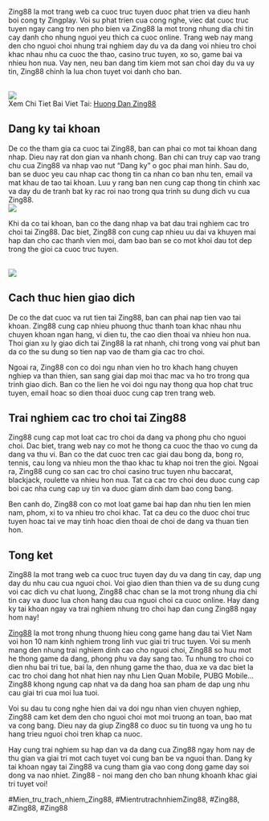 <p>Zing88 la mot trang web ca cuoc truc tuyen duoc phat trien va dieu hanh boi cong ty Zingplay. Voi su phat trien cua cong nghe, viec dat cuoc truc tuyen ngay cang tro nen pho bien va Zing88 la mot trong nhung dia chi tin cay danh cho nhung nguoi yeu thich ca cuoc online. Trang web nay mang den cho nguoi choi nhung trai nghiem day du va da dang voi nhieu tro choi khac nhau nhu ca cuoc the thao, casino truc tuyen, xo so, game bai va nhieu hon nua. Vay nen, neu ban dang tim kiem mot san choi day du va uy tin, Zing88 chinh la lua chon tuyet voi danh cho ban.</p><br><img src="https://simple-webdesign.com/wp-content/uploads/2025/02/huong-dan-lay-lai-tai-khoan-zing88.webp"></br>
Xem Chi Tiet Bai Viet Tai: <a href="https://simple-webdesign.com/huong-dan/">Huong Dan Zing88</a><h2>Dang ky tai khoan</h2><p>De co the tham gia ca cuoc tai Zing88, ban can phai co mot tai khoan dang nhap. Dieu nay rat don gian va nhanh chong. Ban chi can truy cap vao trang chu cua Zing88 va nhap vao nut “Dang ky” o goc phai man hinh. Sau do, ban se duoc yeu cau nhap cac thong tin ca nhan co ban nhu ten, email va mat khau de tao tai khoan. Luu y rang ban nen cung cap thong tin chinh xac va day du de tranh bat ky rac roi nao trong qua trinh su dung dich vu cua Zing88.<br><img src="https://simple-webdesign.com/wp-content/uploads/2025/01/logo-zing88-skin.webp"></br><p>Khi da co tai khoan, ban co the dang nhap va bat dau trai nghiem cac tro choi tai Zing88. Dac biet, Zing88 con cung cap nhieu uu dai va khuyen mai hap dan cho cac thanh vien moi, dam bao ban se co mot khoi dau tot dep trong the gioi ca cuoc truc tuyen.</p><br><img src="https://simple-webdesign.com/wp-content/uploads/2025/02/choi-zing88-tren-gia-lap-koplayer-co-tinh-bao-mat-cuc-ky-cao.webp"></br><h2>Cach thuc hien giao dich</h2><p>De co the dat cuoc va rut tien tai Zing88, ban can phai nap tien vao tai khoan. Zing88 cung cap nhieu phuong thuc thanh toan khac nhau nhu chuyen khoan ngan hang, vi dien tu, the cao dien thoai va nhieu hon nua. Thoi gian xu ly giao dich tai Zing88 la rat nhanh, chi trong vong vai phut ban da co the su dung so tien nap vao de tham gia cac tro choi.<p>Ngoai ra, Zing88 con co doi ngu nhan vien ho tro khach hang chuyen nghiep va than thien, san sang giai dap moi thac mac va ho tro trong qua trinh giao dich. Ban co the lien he voi doi ngu nay thong qua hop chat truc tuyen, email hoac so dien thoai duoc cung cap tren trang web.</p><h2>Trai nghiem cac tro choi tai Zing88</h2><p>Zing88 cung cap mot loat cac tro choi da dang va phong phu cho nguoi choi. Dac biet, trang web nay co mot he thong ca cuoc the thao vo cung da dang va thu vi. Ban co the dat cuoc tren cac giai dau bong da, bong ro, tennis, cau long va nhieu mon the thao khac tu khap noi tren the gioi. Ngoai ra, Zing88 cung co san cac tro choi casino truc tuyen nhu baccarat, blackjack, roulette va nhieu hon nua. Tat ca cac tro choi deu duoc cung cap boi cac nha cung cap uy tin va duoc giam dinh dam bao cong bang.<p>Ben canh do, Zing88 con co mot loat game bai hap dan nhu tien len mien nam, phom, xi to va nhieu tro choi khac. Tat ca deu co the duoc choi truc tuyen hoac tai ve may tinh hoac dien thoai de choi de dang va thuan tien hon.</p><h2>Tong ket</h2><p>Zing88 la mot trang web ca cuoc truc tuyen day du va dang tin cay, dap ung day du nhu cau cua nguoi choi. Voi giao dien than thien va de su dung cung voi cac dich vu chat luong, Zing88 chac chan se la mot trong nhung dia chi tin cay va duoc lua chon hang dau cua nguoi choi ca cuoc online. Hay dang ky tai khoan ngay va trai nghiem nhung tro choi hap dan cung Zing88 ngay hom nay!</p><p><a href="https://simple-webdesign.com/">Zing88</a> la mot trong nhung thuong hieu cong game hang dau tai Viet Nam voi hon 10 nam kinh nghiem trong linh vuc giai tri truc tuyen. Voi su menh mang den nhung trai nghiem dinh cao cho nguoi choi, Zing88 so huu mot he thong game da dang, phong phu va day sang tao. Tu nhung tro choi co dien nhu bai tri tue, bai la, den nhung game the thao, dua xe va dac biet la cac tro choi dang hot nhat hien nay nhu Lien Quan Mobile, PUBG Mobile... Zing88 khong ngung cap nhat va da dang hoa san pham de dap ung nhu cau giai tri cua moi lua tuoi.

Voi su dau tu cong nghe hien dai va doi ngu nhan vien chuyen nghiep, Zing88 cam ket dem den cho nguoi choi mot moi truong an toan, bao mat va cong bang. Dieu nay da giup Zing88 co duoc su tin tuong va ung ho tu hang trieu nguoi choi tren khap ca nuoc.

Hay cung trai nghiem su hap dan va da dang cua Zing88 ngay hom nay de thu gian va giai tri mot cach tuyet voi cung ban be va nguoi than. Dang ky tai khoan ngay tai Zing88 va cung tham gia vao cong dong game day soi dong va nao nhiet. Zing88 - noi mang den cho ban nhung khoanh khac giai tri tuyet voi!</p>
#Mien_tru_trach_nhiem_Zing88, #MientrutrachnhiemZing88, #Zing88, #Zing88, #Zing88
